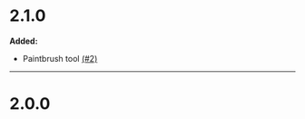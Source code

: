 # 2.1.0

**Added:**
  * Paintbrush tool [(#2)](https://github.com/codetaylor/artisan-tools-1.16/issues/2)

---

# 2.0.0